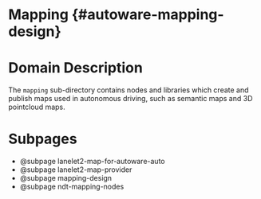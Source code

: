 Mapping {#autoware-mapping-design}
=======

# Domain Description

The `mapping` sub-directory contains nodes and libraries which create and publish maps used in 
autonomous driving, such as semantic maps and 3D pointcloud maps.

# Subpages
- @subpage lanelet2-map-for-autoware-auto
- @subpage lanelet2-map-provider
- @subpage mapping-design
- @subpage ndt-mapping-nodes
